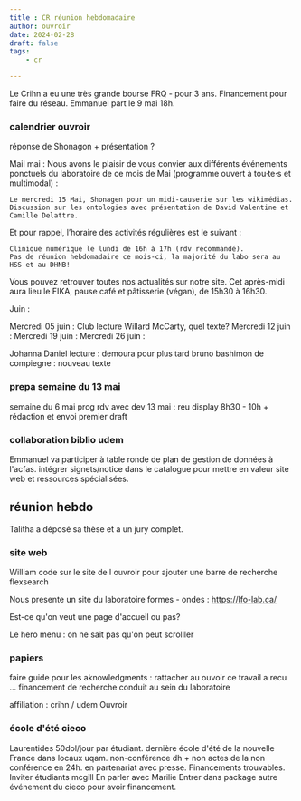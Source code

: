```yaml
---
title : CR réunion hebdomadaire
author: ouvroir
date: 2024-02-28
draft: false
tags:
    - cr

---
```

Le Crihn a eu une très grande bourse FRQ - pour 3 ans. Financement pour faire du réseau.
Emmanuel part le 9 mai 18h.

### calendrier ouvroir
réponse de Shonagon + présentation ?

Mail mai :
Nous avons le plaisir de vous convier aux différents événements ponctuels du laboratoire de ce mois de Mai (programme ouvert à tou·te·s et multimodal) :

    Le mercredi 15 Mai, Shonagen pour un midi-causerie sur les wikimédias. 
    Discussion sur les ontologies avec présentation de David Valentine et Camille Delattre. 
    
Et pour rappel, l’horaire des activités régulières est le suivant :

    Clinique numérique le lundi de 16h à 17h (rdv recommandé).
    Pas de réunion hebdomadaire ce mois-ci, la majorité du labo sera au HSS et au DHNB!

Vous pouvez retrouver toutes nos actualités sur notre site.
Cet après-midi aura lieu le FIKA, pause café et pâtisserie (végan), de 15h30 à 16h30.
    
Juin : 

Mercredi 05 juin : Club lecture Willard McCarty, quel texte?
Mercredi 12 juin : 
Mercredi 19 juin : 
Mercredi 26 juin : 

Johanna Daniel 
lecture : 
demoura pour plus tard 
bruno bashimon de compiegne : nouveau texte

### prepa semaine du 13 mai 

semaine du 6 mai prog rdv avec dev
13 mai : reu display 8h30 - 10h + rédaction et envoi premier draft

### collaboration biblio udem

Emmanuel va participer à table ronde de plan de gestion de données à l'acfas.
intégrer signets/notice dans le catalogue pour mettre en valeur site web et ressources spécialisées. 

## réunion hebdo 

Talitha a déposé sa thèse et a un jury complet. 

### site web

William code sur le site de l ouvroir pour ajouter une barre de recherche flexsearch

Nous presente un site du laboratoire formes - ondes : https://lfo-lab.ca/

Est-ce qu'on veut une page d'accueil ou pas? 

Le hero menu : on ne sait pas qu'on peut scrolller

### papiers

faire guide pour les aknowledgments : 
rattacher au ouvoir 
ce travail a recu ... financement de recherche 
conduit au sein du laboratoire 

affiliation : 
crihn / udem
Ouvroir

### école d'été cieco
Laurentides 50dol/jour par étudiant. dernière école d'été de la nouvelle France dans locaux uqam. 
non-conférence dh + non actes de la non conférence en 24h. en partenariat avec presse.
Financements trouvables. 
Inviter étudiants mcgill
En parler avec Marilie
Entrer dans package autre événement du cieco pour avoir financement. 
